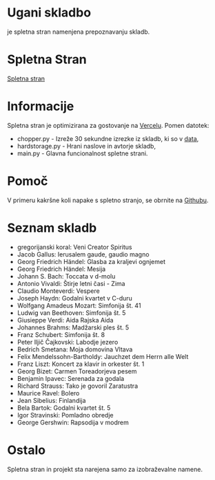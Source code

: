 # Ugani skladbo
je spletna stran namenjena prepoznavanju skladb.

# Spletna Stran
[Spletna stran](https://gum.vercel.app/)

# Informacije
Spletna stran je optimizirana za gostovanje na [Vercelu](https://vercel.com/). Pomen datotek:
* chopper.py - Izreže 30 sekundne izrezke iz skladb, ki so v [data](data/),
* hardstorage.py - Hrani naslove in avtorje skladb,
* main.py - Glavna funcionalnost spletne strani.

# Pomoč
V primeru kakršne koli napake s spletno stranjo, se obrnite na [Githubu](https://github.com/Mankifg/uganiSkladbo/issues/new).

# Seznam skladb
* gregorijanski koral: Veni Creator Spiritus
* Jacob Gallus: Ierusalem gaude, gaudio magno
* Georg Friedrich Händel: Glasba za kraljevi ognjemet
* Georg Friedrich Händel: Mesija
* Johann S. Bach: Toccata v d-molu
* Antonio Vivaldi: Štirje letni časi - Zima
* Claudio Monteverdi: Vespere
* Joseph Haydn: Godalni kvartet v C-duru
* Wolfgang Amadeus Mozart: Simfonija št. 41
* Ludwig van Beethoven: Simfonija št. 5
* Giusieppe Verdi: Aida Rajska Aida
* Johannes Brahms: Madžarski ples št. 5
* Franz Schubert: Simfonija št. 8
* Peter Iljič Čajkovski: Labodje jezero
* Bedrich Smetana: Moja domovina Vltava
* Felix Mendelssohn-Bartholdy: Jauchzet dem Herrn alle Welt
* Franz Liszt: Koncert za klavir in orkester št. 1
* Georg Bizet: Carmen Toreadorjeva pesem
* Benjamin Ipavec: Serenada za godala
* Richard Strauss: Tako je govoril Zaratustra
* Maurice Ravel: Bolero
* Jean Sibelius: Finlandija
* Bela Bartok: Godalni kvartet št. 5
* Igor Stravinski: Pomladno obredje
* George Gershwin: Rapsodija v modrem

# Ostalo
Spletna stran in projekt sta narejena samo za izobraževalne namene. 